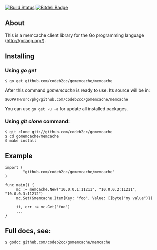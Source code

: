 [![Build Status](https://travis-ci.org/codeb2cc/gomemcache.png)](https://travis-ci.org/codeb2cc/gomemcache)
[![Bitdeli Badge](https://d2weczhvl823v0.cloudfront.net/codeb2cc/gomemcache/trend.png)](https://bitdeli.com/free "Bitdeli Badge")

## About

This is a memcache client library for the Go programming language
(http://golang.org/).

## Installing

### Using *go get*

    $ go get github.com/codeb2cc/gomemcache/memcache

After this command *gomemcache* is ready to use. Its source will be in:

    $GOPATH/src/pkg/github.com/codeb2cc/gomemcache/memcache

You can use `go get -u -a` for update all installed packages.

### Using *git clone* command:

    $ git clone git://github.com/codeb2cc/gomemcache
    $ cd gomemcache/memcache
    $ make install

## Example

    import (
            "github.com/codeb2cc/gomemcache/memcache"
    )

    func main() {
         mc := memcache.New("10.0.0.1:11211", "10.0.0.2:11211", "10.0.0.3:11212")
         mc.Set(&memcache.Item{Key: "foo", Value: []byte("my value")})

         it, err := mc.Get("foo")
         ...
    }

## Full docs, see:

    $ godoc github.com/codeb2cc/gomemcache/memcache

